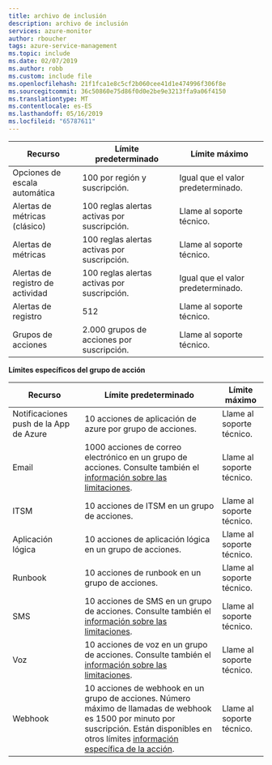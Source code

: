 ```yaml
---
title: archivo de inclusión
description: archivo de inclusión
services: azure-monitor
author: rboucher
tags: azure-service-management
ms.topic: include
ms.date: 02/07/2019
ms.author: robb
ms.custom: include file
ms.openlocfilehash: 21f1fca1e8c5cf2b060cee41d1e474996f306f8e
ms.sourcegitcommit: 36c50860e75d86f0d0e2be9e3213ffa9a06f4150
ms.translationtype: MT
ms.contentlocale: es-ES
ms.lasthandoff: 05/16/2019
ms.locfileid: "65787611"
---
```

| Recurso | Límite predeterminado | Límite máximo |
| --- | --- | --- |
| Opciones de escala automática |100 por región y suscripción. | Igual que el valor predeterminado. |
| Alertas de métricas (clásico) |100 reglas alertas activas por suscripción. | Llame al soporte técnico. |
| Alertas de métricas |100 reglas alertas activas por suscripción. | Llame al soporte técnico. |
| Alertas de registro de actividad | 100 reglas alertas activas por suscripción. | Igual que el valor predeterminado. |
| Alertas de registro | 512 | Llame al soporte técnico. |
| Grupos de acciones |2.000 grupos de acciones por suscripción. | Llame al soporte técnico. |

**Límites específicos del grupo de acción**

| Recurso | Límite predeterminado | Límite máximo |
| --- | --- | --- |
| Notificaciones push de la App de Azure | 10 acciones de aplicación de azure por grupo de acciones. | Llame al soporte técnico. |
| Email | 1000 acciones de correo electrónico en un grupo de acciones. Consulte también el [información sobre las limitaciones](../articles/azure-monitor/platform/alerts-rate-limiting.md). | Llame al soporte técnico. |
| ITSM | 10 acciones de ITSM en un grupo de acciones. | Llame al soporte técnico. | 
| Aplicación lógica | 10 acciones de aplicación lógica en un grupo de acciones. | Llame al soporte técnico. |
| Runbook | 10 acciones de runbook en un grupo de acciones. | Llame al soporte técnico. |
| SMS | 10 acciones de SMS en un grupo de acciones. Consulte también el [información sobre las limitaciones](../articles/azure-monitor/platform/alerts-rate-limiting.md). | Llame al soporte técnico. |
| Voz | 10 acciones de voz en un grupo de acciones. Consulte también el [información sobre las limitaciones](../articles/azure-monitor/platform/alerts-rate-limiting.md). | Llame al soporte técnico. |
| Webhook | 10 acciones de webhook en un grupo de acciones.  Número máximo de llamadas de webhook es 1500 por minuto por suscripción. Están disponibles en otros límites [información específica de la acción](../articles/azure-monitor/platform/action-groups.md#action-specific-information).  | Llame al soporte técnico. |
